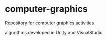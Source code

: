 # computer-graphics
Repository for computer graphics activities

algorithms developed in Unity and VisualStudio

